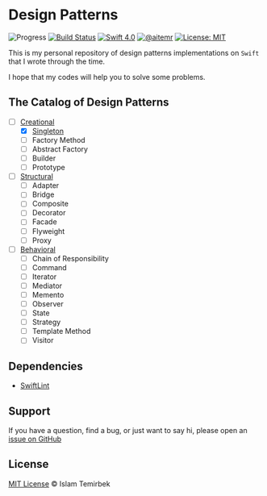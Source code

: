 # Design Patterns

![Progress](https://img.shields.io/badge/progress-1%20%2F%2022%20-orange.svg)
[![Build Status](https://travis-ci.org/aitemr/design-patterns.svg?branch=master)](https://travis-ci.org/aitemr/design-patterns)
[![Swift 4.0](https://img.shields.io/badge/swift-4.0-orange.svg)](#)
[![@aitemr](https://img.shields.io/badge/contact-%40aitemr-brightgreen.svg)](https://t.me/aitemr)
[![License: MIT](https://img.shields.io/badge/License-MIT-yellow.svg)](https://opensource.org/licenses/MIT)

This is my personal repository of design patterns implementations on `Swift` that I wrote through the time.

I hope that my codes will help you to solve some problems.

## The Catalog of Design Patterns

- [ ] [Creational](https://refactoring.guru/design-patterns/creational-patterns)
    - [x] [Singleton](https://github.com/aitemr/design-patterns/tree/master/Creational/Singleton.playground)
	- [ ] Factory Method
	- [ ] Abstract Factory
	- [ ] Builder
	- [ ] Prototype

- [ ] [Structural](https://refactoring.guru/design-patterns/structural-patterns)
    - [ ] Adapter
	- [ ] Bridge
	- [ ] Composite
	- [ ] Decorator
	- [ ] Facade
    - [ ] Flyweight
    - [ ] Proxy

- [ ] [Behavioral](https://refactoring.guru/design-patterns/structural-patterns)
    - [ ] Chain of Responsibility
	- [ ] Command
	- [ ] Iterator
	- [ ] Mediator
	- [ ] Memento
    - [ ] Observer
    - [ ] State
    - [ ] Strategy
    - [ ] Template Method
    - [ ] Visitor

## Dependencies

- [SwiftLint](https://github.com/realm/SwiftLint)

## Support

If you have a question, find a bug, or just want to say hi, please open an [issue on GitHub](https://github.com/aitemr/design-patterns/issues/new)

## License

[MIT License](./LICENSE) © Islam Temirbek
